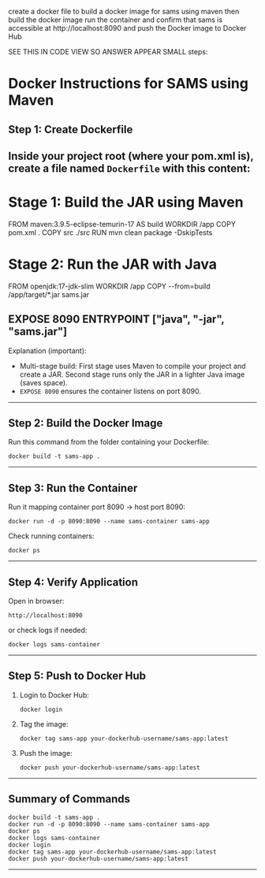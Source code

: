 create a docker file to build a docker image for sams using maven then
 build the docker image run the container and confirm 
 that sams is accessible at http://localhost:8090
and push the Docker image to Docker Hub 

SEE THIS IN CODE VIEW SO ANSWER APPEAR SMALL
steps:
# Docker Instructions for SAMS using Maven

## Step 1: Create Dockerfile
Inside your project root (where your pom.xml is), create a file named `Dockerfile` with this content:
---------------------------------------------------
# Stage 1: Build the JAR using Maven
FROM maven:3.9.5-eclipse-temurin-17 AS build
WORKDIR /app
COPY pom.xml .
COPY src ./src
RUN mvn clean package -DskipTests

# Stage 2: Run the JAR with Java
FROM openjdk:17-jdk-slim
WORKDIR /app
COPY --from=build /app/target/*.jar sams.jar

EXPOSE 8090
ENTRYPOINT ["java", "-jar", "sams.jar"]
---------------------------------------------------
Explanation (important):
- Multi-stage build: First stage uses Maven to compile your project and create a JAR. Second stage runs only the JAR in a lighter Java image (saves space).
- `EXPOSE 8090` ensures the container listens on port 8090.
---------------------------------------------------
## Step 2: Build the Docker Image
Run this command from the folder containing your Dockerfile:

    docker build -t sams-app .
---------------------------------------------------
## Step 3: Run the Container
Run it mapping container port 8090 → host port 8090:

    docker run -d -p 8090:8090 --name sams-container sams-app

Check running containers:

    docker ps

---------------------------------------------------

## Step 4: Verify Application
Open in browser:

    http://localhost:8090

or check logs if needed:

    docker logs sams-container

---------------------------------------------------

## Step 5: Push to Docker Hub
1. Login to Docker Hub:
   
       docker login

2. Tag the image:
   
       docker tag sams-app your-dockerhub-username/sams-app:latest

3. Push the image:
   
       docker push your-dockerhub-username/sams-app:latest

---------------------------------------------------

## Summary of Commands
    docker build -t sams-app .
    docker run -d -p 8090:8090 --name sams-container sams-app
    docker ps
    docker logs sams-container
    docker login
    docker tag sams-app your-dockerhub-username/sams-app:latest
    docker push your-dockerhub-username/sams-app:latest

---------------------------------------------------

